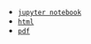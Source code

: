 * [`jupyter notebook`](week_1/2019-04-04-Week-1.ipynb)
* [`html`](week_1/2019-04-04-Week-1.slides.html)
* [`pdf`](week_1/2019-04-04-Week-1.pdf)
